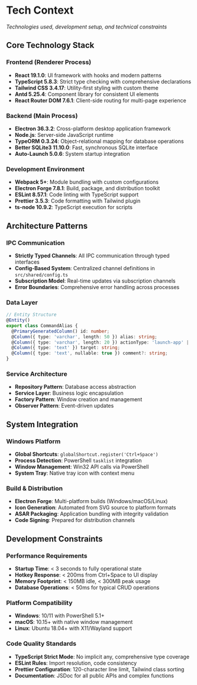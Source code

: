 # Tech Context

_Technologies used, development setup, and technical constraints_

## Core Technology Stack

### Frontend (Renderer Process)

- **React 19.1.0**: UI framework with hooks and modern patterns
- **TypeScript 5.8.3**: Strict type checking with comprehensive declarations
- **Tailwind CSS 3.4.17**: Utility-first styling with custom theme
- **Antd 5.25.4**: Component library for consistent UI elements
- **React Router DOM 7.6.1**: Client-side routing for multi-page experience

### Backend (Main Process)

- **Electron 36.3.2**: Cross-platform desktop application framework
- **Node.js**: Server-side JavaScript runtime
- **TypeORM 0.3.24**: Object-relational mapping for database operations
- **Better SQLite3 11.10.0**: Fast, synchronous SQLite interface
- **Auto-Launch 5.0.6**: System startup integration

### Development Environment

- **Webpack 5+**: Module bundling with custom configurations
- **Electron Forge 7.8.1**: Build, package, and distribution toolkit
- **ESLint 8.57.1**: Code linting with TypeScript support
- **Prettier 3.5.3**: Code formatting with Tailwind plugin
- **ts-node 10.9.2**: TypeScript execution for scripts

## Architecture Patterns

### IPC Communication

- **Strictly Typed Channels**: All IPC communication through typed interfaces
- **Config-Based System**: Centralized channel definitions in `src/shared/config.ts`
- **Subscription Model**: Real-time updates via subscription channels
- **Error Boundaries**: Comprehensive error handling across processes

### Data Layer

```typescript
// Entity Structure
@Entity()
export class CommandAlias {
  @PrimaryGeneratedColumn() id: number;
  @Column({ type: 'varchar', length: 50 }) alias: string;
  @Column({ type: 'varchar', length: 20 }) actionType: 'launch-app' | 'run-command' | 'execute-script';
  @Column({ type: 'text' }) target: string;
  @Column({ type: 'text', nullable: true }) comment?: string;
}
```

### Service Architecture

- **Repository Pattern**: Database access abstraction
- **Service Layer**: Business logic encapsulation
- **Factory Pattern**: Window creation and management
- **Observer Pattern**: Event-driven updates

## System Integration

### Windows Platform

- **Global Shortcuts**: `globalShortcut.register('Ctrl+Space')`
- **Process Detection**: PowerShell `tasklist` integration
- **Window Management**: Win32 API calls via PowerShell
- **System Tray**: Native tray icon with context menu

### Build & Distribution

- **Electron Forge**: Multi-platform builds (Windows/macOS/Linux)
- **Icon Generation**: Automated from SVG source to platform formats
- **ASAR Packaging**: Application bundling with integrity validation
- **Code Signing**: Prepared for distribution channels

## Development Constraints

### Performance Requirements

- **Startup Time**: < 3 seconds to fully operational state
- **Hotkey Response**: < 200ms from Ctrl+Space to UI display
- **Memory Footprint**: < 150MB idle, < 300MB peak usage
- **Database Operations**: < 50ms for typical CRUD operations

### Platform Compatibility

- **Windows**: 10/11 with PowerShell 5.1+
- **macOS**: 10.15+ with native window management
- **Linux**: Ubuntu 18.04+ with X11/Wayland support

### Code Quality Standards

- **TypeScript Strict Mode**: No implicit any, comprehensive type coverage
- **ESLint Rules**: Import resolution, code consistency
- **Prettier Configuration**: 120-character line limit, Tailwind class sorting
- **Documentation**: JSDoc for all public APIs and complex functions
